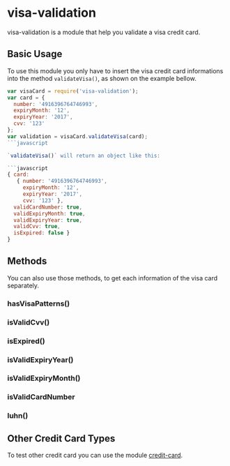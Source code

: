 # visa-validation

visa-validation is a module that help you validate a visa credit card.

## Basic Usage

To use this module you only have to insert the visa credit card informations into the method `validateVisa()`, as shown on the example bellow.
```javascript
var visaCard = require('visa-validation');
var card = {
  number: '4916396764746993',
  expiryMonth: '12',
  expiryYear: '2017',
  cvv: '123'
};
var validation = visaCard.validateVisa(card);
```javascript

`validateVisa()` will return an object like this:

```javascript
{ card:
   { number: '4916396764746993',
     expiryMonth: '12',
     expiryYear: '2017',
     cvv: '123' },
  validCardNumber: true,
  validExpiryMonth: true,
  validExpiryYear: true,
  validCvv: true,
  isExpired: false }
}
```

## Methods

You can also use those methods, to get each information of the visa card separately.
### hasVisaPatterns()
### isValidCvv()
### isExpired()
### isValidExpiryYear()
### isValidExpiryMonth()
### isValidCardNumber
### luhn()

## Other Credit Card Types

To test other credit card you can use the module [credit-card](https://www.npmjs.com/package/credit-card).
